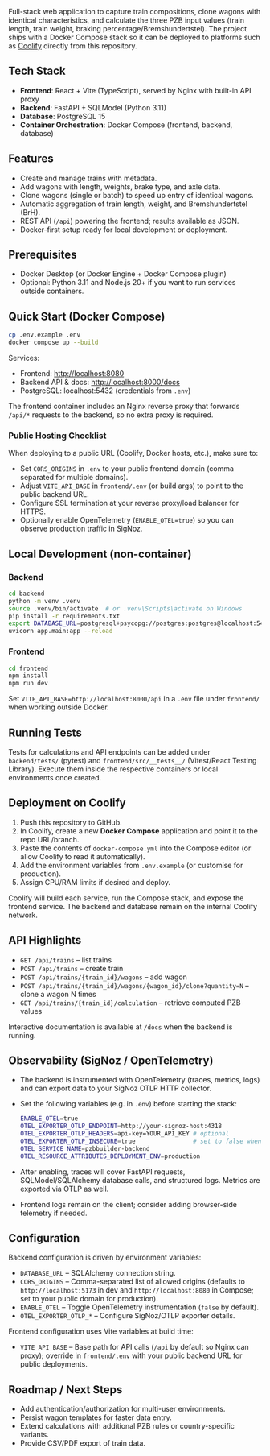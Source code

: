 Full-stack web application to capture train compositions, clone wagons with identical characteristics, and calculate the three PZB input values (train length, train weight, braking percentage/Bremshundertstel). The project ships with a Docker Compose stack so it can be deployed to platforms such as [Coolify](https://coolify.io) directly from this repository.

## Tech Stack

- **Frontend**: React + Vite (TypeScript), served by Nginx with built-in API proxy
- **Backend**: FastAPI + SQLModel (Python 3.11)
- **Database**: PostgreSQL 15
- **Container Orchestration**: Docker Compose (frontend, backend, database)

## Features

- Create and manage trains with metadata.
- Add wagons with length, weights, brake type, and axle data.
- Clone wagons (single or batch) to speed up entry of identical wagons.
- Automatic aggregation of train length, weight, and Bremshundertstel (BrH).
- REST API (`/api`) powering the frontend; results available as JSON.
- Docker-first setup ready for local development or deployment.

## Prerequisites

- Docker Desktop (or Docker Engine + Docker Compose plugin)
- Optional: Python 3.11 and Node.js 20+ if you want to run services outside containers.

## Quick Start (Docker Compose)

```bash
cp .env.example .env
docker compose up --build
```

Services:

- Frontend: <http://localhost:8080>
- Backend API & docs: <http://localhost:8000/docs>
- PostgreSQL: localhost:5432 (credentials from `.env`)

The frontend container includes an Nginx reverse proxy that forwards `/api/*` requests to the backend, so no extra proxy is required.

### Public Hosting Checklist

When deploying to a public URL (Coolify, Docker hosts, etc.), make sure to:

- Set `CORS_ORIGINS` in `.env` to your public frontend domain (comma separated for multiple domains).
- Adjust `VITE_API_BASE` in `frontend/.env` (or build args) to point to the public backend URL.
- Configure SSL termination at your reverse proxy/load balancer for HTTPS.
- Optionally enable OpenTelemetry (`ENABLE_OTEL=true`) so you can observe production traffic in SigNoz.

## Local Development (non-container)

### Backend

```bash
cd backend
python -m venv .venv
source .venv/bin/activate  # or .venv\Scripts\activate on Windows
pip install -r requirements.txt
export DATABASE_URL=postgresql+psycopg://postgres:postgres@localhost:5432/pzb
uvicorn app.main:app --reload
```

### Frontend

```bash
cd frontend
npm install
npm run dev
```

Set `VITE_API_BASE=http://localhost:8000/api` in a `.env` file under `frontend/` when working outside Docker.

## Running Tests

Tests for calculations and API endpoints can be added under `backend/tests/` (pytest) and `frontend/src/__tests__/` (Vitest/React Testing Library). Execute them inside the respective containers or local environments once created.

## Deployment on Coolify

1. Push this repository to GitHub.
2. In Coolify, create a new **Docker Compose** application and point it to the repo URL/branch.
3. Paste the contents of `docker-compose.yml` into the Compose editor (or allow Coolify to read it automatically).
4. Add the environment variables from `.env.example` (or customise for production).
5. Assign CPU/RAM limits if desired and deploy.

Coolify will build each service, run the Compose stack, and expose the frontend service. The backend and database remain on the internal Coolify network.

## API Highlights

- `GET /api/trains` – list trains
- `POST /api/trains` – create train
- `POST /api/trains/{train_id}/wagons` – add wagon
- `POST /api/trains/{train_id}/wagons/{wagon_id}/clone?quantity=N` – clone a wagon N times
- `GET /api/trains/{train_id}/calculation` – retrieve computed PZB values

Interactive documentation is available at `/docs` when the backend is running.

## Observability (SigNoz / OpenTelemetry)

- The backend is instrumented with OpenTelemetry (traces, metrics, logs) and can export data to your SigNoz OTLP HTTP collector.
- Set the following variables (e.g. in `.env`) before starting the stack:

  ```bash
  ENABLE_OTEL=true
  OTEL_EXPORTER_OTLP_ENDPOINT=http://your-signoz-host:4318
  OTEL_EXPORTER_OTLP_HEADERS=api-key=YOUR_API_KEY # optional
  OTEL_EXPORTER_OTLP_INSECURE=true                # set to false when using TLS
  OTEL_SERVICE_NAME=pzbbuilder-backend
  OTEL_RESOURCE_ATTRIBUTES_DEPLOYMENT_ENV=production
  ```

- After enabling, traces will cover FastAPI requests, SQLModel/SQLAlchemy database calls, and structured logs. Metrics are exported via OTLP as well.
- Frontend logs remain on the client; consider adding browser-side telemetry if needed.

## Configuration

Backend configuration is driven by environment variables:

- `DATABASE_URL` – SQLAlchemy connection string.
- `CORS_ORIGINS` – Comma-separated list of allowed origins (defaults to `http://localhost:5173` in dev and `http://localhost:8080` in Compose; set to your public domain for production).
- `ENABLE_OTEL` – Toggle OpenTelemetry instrumentation (`false` by default).
- `OTEL_EXPORTER_OTLP_*` – Configure SigNoz/OTLP exporter details.

Frontend configuration uses Vite variables at build time:

- `VITE_API_BASE` – Base path for API calls (`/api` by default so Nginx can proxy); override in `frontend/.env` with your public backend URL for public deployments.

## Roadmap / Next Steps

- Add authentication/authorization for multi-user environments.
- Persist wagon templates for faster data entry.
- Extend calculations with additional PZB rules or country-specific variants.
- Provide CSV/PDF export of train data.
